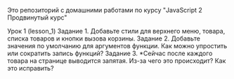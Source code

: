 Это репозиторий с домашними работами по курсу "JavaScript 2 Продвинутый курc"

Урок 1 (lesson_1)
    Задание 1. 
        Добавьте стили для верхнего меню, товара, списка товаров и кнопки вызова корзины.
    Задание 2.
        Добавьте значения по умолчанию для аргументов функции. Как можно упростить или сократить запись функций?
    Задание 3. 
        *Сейчас после каждого товара на странице выводится запятая. Из-за чего это происходит? Как это исправить?